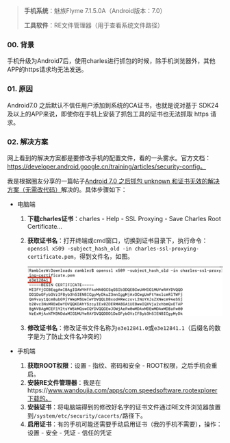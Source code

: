 > **手机系统**：魅族Flyme 7.1.5.0A（Android版本：7.0）
>
> **工具软件**：RE文件管理器（用于查看系统文件路径）

### 00. 背景

手机升级为Android7后，使用charles进行抓包的时候，除手机浏览器外，其他APP的https请求均无法发送。

### 01. 原因

Android7.0 之后默认不信任用户添加到系统的CA证书，也就是说对基于 SDK24 及以上的APP来说，即使你在手机上安装了抓包工具的证书也无法抓取 https 请求。

### 02. 解决方案

网上看到的解决方案都是要修改手机的配置文件，看的一头雾水。官方文档：https://developer.android.google.cn/training/articles/security-config。

我是根据圈友分享的一篇帖子[Android 7.0 之后抓包 unknown 和证书无效的解决方案（无需改代码）](https://blog.csdn.net/ShadowySpirits/article/details/79756274)解决的。具体步骤如下：

- 电脑端

  1. **下载charles证书**：charles - Help - SSL Proxying - Save Charles Root Certificate…

  2. **获取证书名**：打开终端或cmd窗口，切换到证书目录下，执行命令：`openssl x509 -subject_hash_old -in charles-ssl-proxying-certificate.pem`，得到文件名，如图。

     ![img](../resources/img/record/android7_1.png)

  3. **修改证书名**：修改证书文件名称为`e3e12841.0`或`e3e12841.1`（后缀名的数字是为了防止文件名冲突的）

- 手机端
  1. **获取ROOT权限**：设置 - 指纹、密码和安全 - ROOT权限，之后手机会重启。
  2. **安装RE文件管理器**：我是在https://www.wandoujia.com/apps/com.speedsoftware.rootexplorer下载的。
  3. **安装证书**：将电脑端得到的修改好名字的证书文件通过RE文件浏览器放置到`/system/etc/security/cacerts/`路径下。
  4. **启用证书**：有的手机可能还需要手动启用证书（我的手机不需要），操作：设置 - 安全 - 凭证 - 信任的凭证